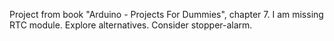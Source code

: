 Project from book "Arduino - Projects For Dummies", chapter 7. I am missing RTC module. Explore alternatives. Consider stopper-alarm.